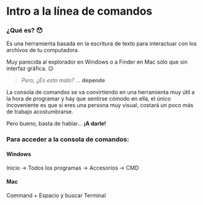 # Intro a la línea de comandos

### ¿Qué es? :hushed:

Es una herramienta basada en la escritura de texto para interactuar con los archivos de tu computadora.

Muy parecida al explorador en Windows o a Finder en Mac sólo que sin interfaz gráfica. :confused:

> *Pero, ¿Es esto malo?* ... **depende**

La consola de comandos se va convirtiendo en una herramienta muy útil a la hora de programar y hay que sentirse cómodo en ella, el único incoveniente es que si eres una persona muy visual, costará un poco más de trabajo acostumbrarse.

Pero bueno, basta de hablar... **¡A darle!**

### Para acceder a la consola de comandos:

#### Windows

Inicio -> Todos los programas -> Accesorios -> CMD

#### Mac

Command + Espacio y buscar Terminal